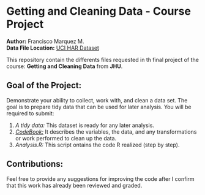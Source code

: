 # Getting and Cleaning Data - Course Project
**Author:** Francisco Marquez M. <br />
**Data File Location:** [UCI HAR Dataset](https://d396qusza40orc.cloudfront.net/getdata%2Fprojectfiles%2FUCI%20HAR%20Dataset.zip "It download the data set") <br />

This repository contain the differents files requested in th final project of the course: **Getting and Cleaning Data** from **JHU**.

## Goal of the Project:
Demonstrate your ability to collect, work with, and clean a data set. The goal is to prepare tidy data that can be used for later analysis. You will be required to submit: 
1) *A tidy data:* This dataset is ready for any later analysis.
3) [*CodeBook:*](https://github.com/Francisco-Marquez/Getting_and_Cleaning_Data-Course_Project/blob/master/CodeBook.md) It describes the variables, the data, and any transformations or work performed to clean up the data.
4) *Analysis.R:* This script ontains the code R realized (step by step).

## Contributions:
Feel free to provide any suggestions for improving the code after I confirm that this work has already been reviewed and graded.
